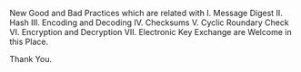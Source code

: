 New Good and Bad Practices which are related with I. Message Digest II. Hash III. Encoding and Decoding IV. Checksums V. Cyclic Roundary Check VI. Encryption and Decryption VII. Electronic Key Exchange are Welcome in this Place.

Thank You.
